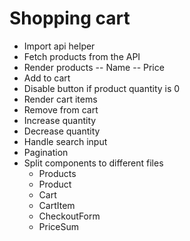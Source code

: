 # Shopping cart

- Import api helper
- Fetch products from the API
- Render products
-- Name
-- Price
- Add to cart
- Disable button if product quantity is 0
- Render cart items
- Remove from cart
- Increase quantity
- Decrease quantity
- Handle search input
- Pagination
- Split components to different files
   - Products
   - Product
   - Cart
   - CartItem
   - CheckoutForm
   - PriceSum
